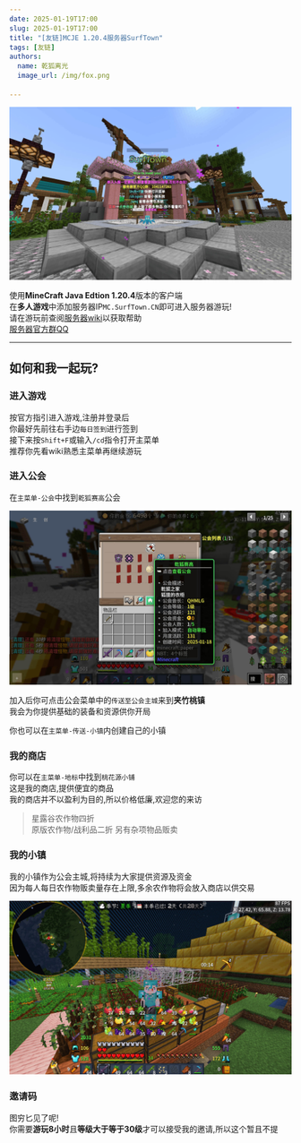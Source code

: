 ```yaml
---
date: 2025-01-19T17:00
slug: 2025-01-19T17:00
title: "[友链]MCJE 1.20.4服务器SurfTown"
tags: [友链]
authors:
  name: 乾狐离光
  image_url: /img/fox.png

---
```


![这是一张图片](zhucheng.jpg)

使用**MineCraft Java Edtion 1.20.4**版本的客户端<br />
在**多人游戏**中添加服务器IP`MC.SurfTown.CN`即可进入服务器游玩!<br />
请在游玩前查阅[服务器wiki](https://www.yuque.com/yixian-wiolh/okb9cz)以获取帮助<br />
[服务器官方群QQ](https://qm.qq.com/q/9Z5Z8RINjy)

---

## 如何和我一起玩?

### 进入游戏

按官方指引进入游戏,注册并登录后<br />
你最好先前往右手边`每日签到`进行签到<br />
接下来按`Shift+F`或输入`/cd`指令打开主菜单<br />
推荐你先看wiki熟悉主菜单再继续游玩

### 进入公会

在`主菜单-公会`中找到`乾狐赛高`公会

![这是一张图片](gonghui.jpg)

加入后你可点击公会菜单中的`传送至公会主城`来到**夹竹桃镇**<br />
我会为你提供基础的装备和资源供你开局

你也可以在`主菜单-传送-小镇`内创建自己的小镇

### 我的商店

你可以在`主菜单-地标`中找到`桃花源小铺`<br />
这是我的商店,提供便宜的商品<br />
我的商店并不以盈利为目的,所以价格低廉,欢迎您的来访

> 星露谷农作物四折<br />
> 原版农作物/战利品二折
> 另有杂项物品贩卖

### 我的小镇

我的小镇作为公会主城,将持续为大家提供资源及资金<br />
因为每人每日农作物贩卖量存在上限,多余农作物将会放入商店以供交易

![这是一张图片](heinu.jpg)

### 邀请码

图穷匕见了呢!<br />
你需要**游玩8小时**且**等级大于等于30级**才可以接受我的邀请,所以这个暂且不提
